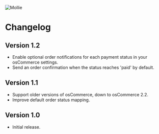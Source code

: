 ![Mollie](https://www.mollie.nl/files/Mollie-Logo-Style-Small.png)


# Changelog #

## Version 1.2 ##

+ Enable optional order notifications for each payment status in your osCommerce settings.
+ Send an order confirmation when the status reaches 'paid' by default.

## Version 1.1 ##

+ Support older versions of osCommerce, down to osCommerce 2.2.
+ Improve default order status mapping.

## Version 1.0 ##

+ Initial release.
